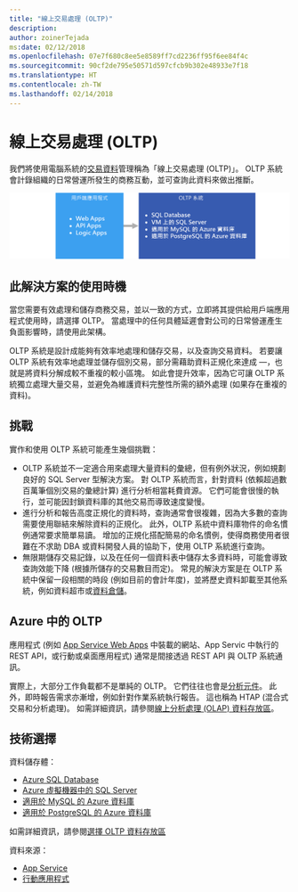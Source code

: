 ```yaml
---
title: "線上交易處理 (OLTP)"
description: 
author: zoinerTejada
ms:date: 02/12/2018
ms.openlocfilehash: 07e7f680c8ee5e8589ff7cd2236ff95f6ee84f4c
ms.sourcegitcommit: 90cf2de795e50571d597cfcb9b302e48933e7f18
ms.translationtype: HT
ms.contentlocale: zh-TW
ms.lasthandoff: 02/14/2018
---
```

# <a name="online-transaction-processing-oltp"></a>線上交易處理 (OLTP)

我們將使用電腦系統的[交易資料](../concepts/transactional-data.md)管理稱為「線上交易處理 (OLTP)」。 OLTP 系統會計錄組織的日常營運所發生的商務互動，並可查詢此資料來做出推斷。

![Azure 中的 OLTP](./images/oltp-data-pipeline.png)

## <a name="when-to-use-this-solution"></a>此解決方案的使用時機

當您需要有效處理和儲存商務交易，並以一致的方式，立即將其提供給用戶端應用程式使用時，請選擇 OLTP。 當處理中的任何具體延遲會對公司的日常營運產生負面影響時，請使用此架構。

OLTP 系統是設計成能夠有效率地處理和儲存交易，以及查詢交易資料。 若要讓 OLTP 系統有效率地處理並儲存個別交易，部分需藉助資料正規化來達成 &mdash;，也就是將資料分解成較不重複的較小區塊。 如此會提升效率，因為它可讓 OLTP 系統獨立處理大量交易，並避免為維護資料完整性所需的額外處理 (如果存在重複的資料)。

## <a name="challenges"></a>挑戰
實作和使用 OLTP 系統可能產生幾個挑戰：

- OLTP 系統並不一定適合用來處理大量資料的彙總，但有例外狀況，例如規劃良好的 SQL Server 型解決方案。 對 OLTP 系統而言，針對資料 (依賴超過數百萬筆個別交易的彙總計算) 進行分析相當耗費資源。 它們可能會很慢的執行，並可能因封鎖資料庫的其他交易而導致速度變慢。
- 進行分析和報告高度正規化的資料時，查詢通常會很複雜，因為大多數的查詢需要使用聯結來解除資料的正規化。 此外，OLTP 系統中資料庫物件的命名慣例通常要求簡單易讀。 增加的正規化搭配簡易的命名慣例，使得商務使用者很難在不求助 DBA 或資料開發人員的協助下，使用 OLTP 系統進行查詢。
- 無限期儲存交易記錄，以及在任何一個資料表中儲存太多資料時，可能會導致查詢效能下降 (根據所儲存的交易數目而定)。 常見的解決方案是在 OLTP 系統中保留一段相關的時段 (例如目前的會計年度)，並將歷史資料卸載至其他系統，例如資料超市或[資料倉儲](../technology-choices/data-warehouses.md)。

## <a name="oltp-in-azure"></a>Azure 中的 OLTP

應用程式 (例如 [App Service Web Apps](/azure/app-service/app-service-web-overview) 中裝載的網站、App Servic 中執行的 REST API，或行動或桌面應用程式) 通常是間接透過 REST API 與 OLTP 系統通訊。

實際上，大部分工作負載都不是單純的 OLTP。 它們往往也會是[分析元件](../scenarios/online-analytical-processing.md)。 此外，即時報告需求亦漸增，例如針對作業系統執行報告。 這也稱為 HTAP (混合式交易和分析處理)。 如需詳細資訊，請參閱[線上分析處理 (OLAP) 資料存放區](../technology-choices/olap-data-stores.md)。

## <a name="technology-choices"></a>技術選擇

資料儲存體：

- [Azure SQL Database](/azure/sql-database/)
- [Azure 虛擬機器中的 SQL Server](/azure/virtual-machines/windows/sql/virtual-machines-windows-sql-server-iaas-overview?toc=%2Fazure%2Fvirtual-machines%2Fwindows%2Ftoc.json)
- [適用於 MySQL 的 Azure 資料庫](/azure/mysql/)
- [適用於 PostgreSQL 的 Azure 資料庫](/azure/postgresql/)

如需詳細資訊，請參閱[選擇 OLTP 資料存放區](../technology-choices/oltp-data-stores.md)

資料來源：

- [App Service](/azure/app-service/)
- [行動應用程式](/azure/app-service-mobile/)

